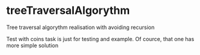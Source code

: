 # treeTraversalAlgorythm
Tree traversal algorythm realisation with avoiding recursion

Test with coins task is just for testing and example. Of cource, that one has more simple solution
